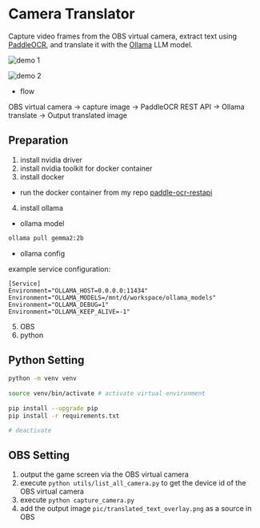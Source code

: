 # Camera Translator
Capture video frames from the OBS virtual camera, extract text using [PaddleOCR](https://github.com/PaddlePaddle/PaddleOCR), and translate it with the [Ollama](https://ollama.com/download/linux) LLM model.


![demo 1](https://github.com/melody26613/camera_translator/blob/main/pic/2025-08-24_10-01-41.gif)

![demo 2](https://github.com/melody26613/camera_translator/blob/main/pic/2025-08-24_10-03-11.gif)

* flow

OBS virtual camera → capture image → PaddleOCR REST API → Ollama translate → Output translated image

## Preparation
1. install nvidia driver
2. install nvidia toolkit for docker container
3. install docker

* run the docker container from my repo [paddle-ocr-restapi](https://github.com/melody26613/paddle-ocr-restapi)

4. install ollama

* ollama model
```bash
ollama pull gemma2:2b
```

* ollama config

example service configuration:
```
[Service]
Environment="OLLAMA_HOST=0.0.0.0:11434"
Environment="OLLAMA_MODELS=/mnt/d/workspace/ollama_models"
Environment="OLLAMA_DEBUG=1"
Environment="OLLAMA_KEEP_ALIVE=-1"
```

5. OBS
6. python

## Python Setting
```bash
python -m venv venv
        
source venv/bin/activate # activate virtual environment
        
pip install --upgrade pip
pip install -r requirements.txt

# deactivate
```

## OBS Setting
1. output the game screen via the OBS virtual camera
2. execute `python utils/list_all_camera.py` to get the device id of the OBS virtual camera
3. execute `python capture_camera.py`
4. add the output image `pic/translated_text_overlay.png` as a source in OBS